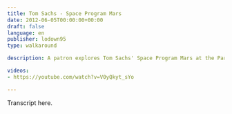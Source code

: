 ```yaml
---
title: Tom Sachs - Space Program Mars
date: 2012-06-05T00:00:00+00:00
draft: false
language: en
publisher: lodown95
type: walkaround

description: A patron explores Tom Sachs' Space Program Mars at the Park Avenue Armory in New York City.

videos:
- https://youtube.com/watch?v=V0yQkyt_sYo

---
```


Transcript here.